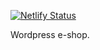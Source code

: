 [![Netlify Status](https://api.netlify.com/api/v1/badges/8179f50d-ca9d-4799-89c0-5d59da0d9f45/deploy-status)](https://app.netlify.com/sites/michalsramek-test/deploys)

Wordpress e-shop.
